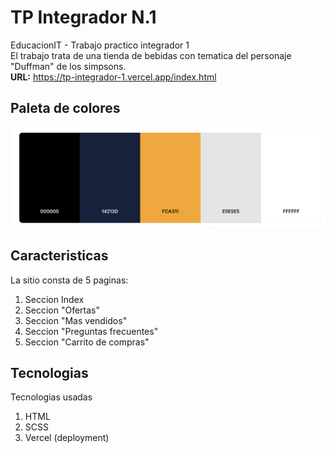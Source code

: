 # TP Integrador N.1
EducacionIT - Trabajo practico integrador 1 <br>
El trabajo trata de una tienda de bebidas con tematica del personaje "Duffman" de los simpsons.<br>
**URL:** https://tp-integrador-1.vercel.app/index.html

## Paleta de colores
<img src="https://github.com/RataRabiosa/TP-Integrador-1/blob/main/dist/img/paleta.png?raw=true">

## Caracteristicas
La sitio consta de 5 paginas:
1. Seccion Index
2. Seccion "Ofertas"
3. Seccion "Mas vendidos"
4. Seccion "Preguntas frecuentes"
5. Seccion "Carrito de compras"

## Tecnologias
Tecnologias usadas
1. HTML
2. SCSS
3. Vercel (deployment)
